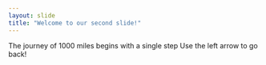 ```yaml
---
layout: slide
title: "Welcome to our second slide!"
---
```

The journey of 1000 miles begins with a single step
Use the left arrow to go back!
